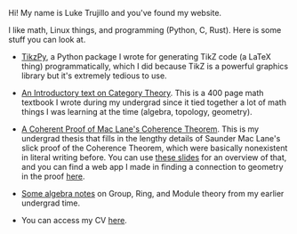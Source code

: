 Hi! My name is Luke Trujillo and you've found my website. 

I like math, Linux things, and programming (Python, C, Rust). Here is some stuff you can look at. 

* [TikzPy](/cs/tikzpy/), a Python package I wrote for generating TikZ code (a LaTeX thing) programmatically, which I did because TikZ is a powerful graphics library but it's extremely tedious to use.

* [An Introductory text on Category Theory](/static/cat_theory.pdf). This is a 400 page math textbook I wrote during my undergrad since it tied together a lot of math things I was learning at the time (algebra, topology, geometry). 

* [A Coherent Proof of Mac Lane's Coherence Theorem](https://scholarship.claremont.edu/hmc_theses/243/). This is my undergrad thesis that fills in the lengthy details of Saunder Mac Lane's slick proof of the Coherence Theorem, which were basically nonexistent in literal writing before. You can use [these slides](/static/thesis_presentation.pdf) for an overview of that, and you can find a web app I made in finding a connection to geometry in the proof [here](/math/associahedron/).

* [Some algebra notes](/static/algebra.pdf) on Group, Ring, and Module theory from my earlier undergrad time.

* You can access my CV [here](/static/cv.pdf).

